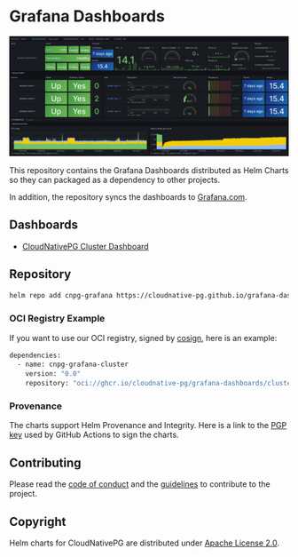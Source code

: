 # Grafana Dashboards

![Grafana CloudNativePG Cluster Overview](charts/cluster/images/overview.png)

This repository contains the Grafana Dashboards distributed as Helm Charts so they can packaged as a dependency to other
projects.

In addition, the repository syncs the dashboards to [Grafana.com](https://grafana.com/orgs/cloudnativepg).

## Dashboards

* [CloudNativePG Cluster Dashboard](charts/cluster/grafana-dashboard.json) 


## Repository

```bash
helm repo add cnpg-grafana https://cloudnative-pg.github.io/grafana-dashboards
```
### OCI Registry Example

If you want to use our OCI registry, signed by [cosign](https://github.com/sigstore/cosign), here is an example:

```bash
dependencies:
  - name: cnpg-grafana-cluster
    version: "0.0"
    repository: "oci://ghcr.io/cloudnative-pg/grafana-dashboards/cluster"
```

### Provenance

The charts support Helm Provenance and Integrity. 
Here is a link to the [PGP key](provenance.gpg) used by GitHub Actions to sign the charts.

## Contributing

Please read the [code of conduct](CODE-OF-CONDUCT.md) and the [guidelines](CONTRIBUTING.md) to contribute to the project.

## Copyright

Helm charts for CloudNativePG are distributed under [Apache License 2.0](LICENSE).
